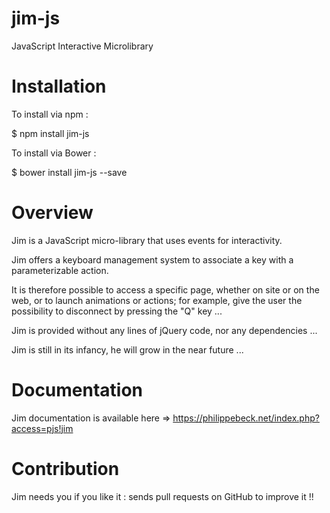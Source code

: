 # jim-js
JavaScript Interactive Microlibrary


# Installation

To install via npm :

$ npm install jim-js

To install via Bower :

$ bower install jim-js --save


# Overview

Jim is a JavaScript micro-library that uses events for interactivity.

Jim offers a keyboard management system to associate a key with a parameterizable action.

It is therefore possible to access a specific page, whether on site or on the web, or to launch animations or actions; for example, give the user the possibility to disconnect by pressing the "Q" key ...

Jim is provided without any lines of jQuery code, nor any dependencies ...

Jim is still in its infancy, he will grow in the near future ...


# Documentation

Jim documentation is available here => https://philippebeck.net/index.php?access=pjs!jim


# Contribution

Jim needs you if you like it : sends pull requests on GitHub to improve it !!

